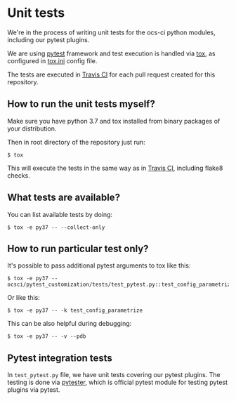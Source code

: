 # Unit tests

We're in the process of writing unit tests for the ocs-ci python modules,
including our pytest plugins.

We are using [pytest](https://docs.pytest.org/en/latest/) framework
and test execution is handled via [tox](https://tox.readthedocs.io/), as
configured in [tox.ini](https://github.com/red-hat-storage/ocs-ci/tree/master/tox.ini) config file.

The tests are executed in [Travis CI](https://travis-ci.org/red-hat-storage/ocs-ci)
for each pull request created for this repository.

## How to run the unit tests myself?

Make sure you have python 3.7 and tox installed from binary packages of your
distribution.

Then in root directory of the repository just run:

```
$ tox
```

This will execute the tests in the same way as in
[Travis CI](https://travis-ci.org/red-hat-storage/ocs-ci), including flake8
checks.

## What tests are available?

You can list available tests by doing:
```
$ tox -e py37 -- --collect-only
```

## How to run particular test only?

It's possible to pass additional pytest arguments to tox like this:

```
$ tox -e py37 -- ocsci/pytest_customization/tests/test_pytest.py::test_config_parametrize
```

Or like this:
```
$ tox -e py37 -- -k test_config_parametrize
```

This can be also helpful during debugging:

```
$ tox -e py37 -- -v --pdb
```

## Pytest integration tests

In `test_pytest.py` file, we have unit tests covering our pytest plugins. The
testing is done via
[pytester](https://docs.pytest.org/en/latest/_modules/_pytest/pytester.html),
which is official pytest module for testing pytest plugins via pytest.
